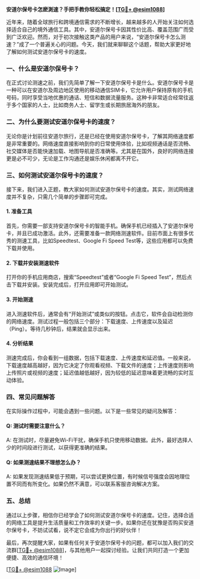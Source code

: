 **安道尔保号卡怎麽測速？手把手教你轻松搞定！[[TG💪+ @esim1088](https://t.me/s/esim1088)]**

近年来，随着全球旅行和跨境通信需求的不断增长，越来越多的人开始关注如何选择适合自己的境外通信工具。其中，安道尔保号卡因其性价比高、覆盖范围广而受到广泛欢迎。然而，对于初次接触这类产品的用户来说，“安道尔保号卡怎么测速？”成了一个普遍关心的问题。今天，我们就来聊聊这个话题，帮助大家更好地了解如何测试安道尔保号卡的速度。

### 一、什么是安道尔保号卡？

在正式讨论测速之前，我们先简单了解一下安道尔保号卡是什么。安道尔保号卡是一种可以在安道尔及周边地区使用的移动通信SIM卡，它允许用户保持原有的手机号码，同时享受当地优惠的通话、短信和数据流量服务。这种卡非常适合经常往返于多个国家的人士，比如商务人士、留学生或长期旅居海外的朋友。

### 二、为什么要测试安道尔保号卡的速度？

无论你是计划前往安道尔旅行，还是已经在使用安道尔保号卡，了解其网络速度都是非常重要的。网络速度直接影响到你的日常使用体验，比如视频通话是否流畅、社交媒体是否能快速加载、地图导航是否准确等。尤其是在国外，良好的网络连接更是必不可少，无论是工作沟通还是娱乐休闲都离不开它。

### 三、如何测试安道尔保号卡的速度？

接下来，我们进入正题，教大家如何测试安道尔保号卡的速度。其实，测试网络速度并不复杂，只需几个简单的步骤即可完成。

#### 1. 准备工具

首先，你需要一部支持安道尔保号卡的智能手机。确保手机已经插入了安道尔保号卡，并且已成功激活。此外，还需要准备一款网络测速软件。目前市面上有很多优秀的测速工具，比如Speedtest、Google Fi Speed Test等，这些应用都可以免费下载并使用。

#### 2. 下载并安装测速软件

打开你的手机应用商店，搜索“Speedtest”或者“Google Fi Speed Test”，然后点击下载并安装。安装完成后，打开应用即可开始测试。

#### 3. 开始测速

进入测速软件后，通常会有“开始测试”或类似的按钮。点击它，软件会自动检测你的网络速度。测试过程一般包括三个部分：下载速度、上传速度以及延迟（Ping）。等待几秒钟后，结果就会显示出来。

#### 4. 分析结果

测速完成后，你会看到一组数据，包括下载速度、上传速度和延迟值。一般来说，下载速度越高越好，因为它决定了你观看视频、下载文件的速度；上传速度则影响上传照片或视频的速度；延迟值越低越好，因为较低的延迟意味着更流畅的实时互动体验。

### 四、常见问题解答

在实际操作过程中，可能会遇到一些问题。以下是一些常见的疑问及解答：

#### Q: 测试时需要注意什么？
A: 在测试时，尽量避免Wi-Fi干扰，确保手机只使用移动数据。此外，最好选择人少的时间段进行测试，以获得更准确的结果。

#### Q: 如果测速结果不理想怎么办？
A: 如果发现测速结果低于预期，可以尝试更换位置，有时候信号强度会因地理位置不同而有所变化。如果仍然不满意，可以联系客服咨询解决方案。

### 五、总结

通过以上步骤，相信你已经学会了如何测试安道尔保号卡的速度。记住，选择合适的网络工具是提升生活质量和工作效率的关键一步。如果你还在犹豫是否购买安道尔保号卡，不妨试试看，说不定它会成为你出行的好伙伴！

最后，再次提醒大家，如果有任何关于安道尔保号卡的问题，都可以加入我们的交流群[[TG💪+ @esim1088](https://t.me/s/esim1088)]，与其他用户一起探讨经验。让我们共同打造一个更加便捷、高效的通信环境！

[[TG💪+ @esim1088](https://t.me/s/esim1088) ![Image](https://i.postimg.cc/4NQfJmqS/Snipaste-2025-05-13-00-14-12.png)]